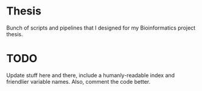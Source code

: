# Thesis
Bunch of scripts and pipelines that I designed for my Bioinformatics project thesis.

# TODO
Update stuff here and there, include a humanly-readable index and friendlier variable names.
Also, comment the code better.


